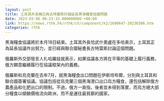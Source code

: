 ```yaml
---
layout: post
title: 土耳其外長稱已與古特雷斯討論延長黑海糧食協議問題
date: 2023-03-06 06:23:32.000000000 +08:00
link: https://news.rthk.hk/rthk/ch/component/k2/1690647-20230306.htm
categories: rthk
---
```


黑海糧食協議將於本月18日結束。土耳其外長恰武什奧盧在多哈表示，土耳其正為延長協議作出努力，並已經與聯合國秘書長古特雷斯討論這個問題。

俄羅斯外交部發言人扎哈羅娃就表示，如果協議各方將在平等的基礎上履行義務，俄方願意繼續履行在協議框架內的義務。

俄羅斯和烏克蘭在去年7月，就黑海糧食出口問題在伊斯坦布爾，分別與土耳其和聯合國簽署協議。協議包括從烏克蘭三個黑海港口出口烏方糧食，還包括解除俄方農產品和化肥出口的限制。不過，俄方一直指，後者並未得到落實，而烏方絕大部分糧食以傾銷價格流向歐洲，而不是運往最貧窮的國家。
